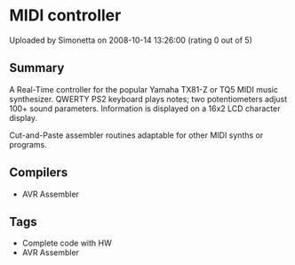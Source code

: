 # MIDI controller

Uploaded by Simonetta on 2008-10-14 13:26:00 (rating 0 out of 5)

## Summary

 A Real-Time controller for the popular Yamaha TX81-Z or TQ5 MIDI music synthesizer. QWERTY PS2 keyboard plays notes; two potentiometers adjust 100+ sound parameters. Information is displayed on a 16x2 LCD character display.  

 Cut-and-Paste assembler routines adaptable for other MIDI synths or programs.

## Compilers

- AVR Assembler

## Tags

- Complete code with HW
- AVR Assembler
